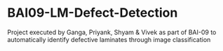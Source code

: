 # BAI09-LM-Defect-Detection
Project executed by Ganga, Priyank, Shyam &amp; Vivek as part of BAI-09 to automatically identify defective laminates through image classification
